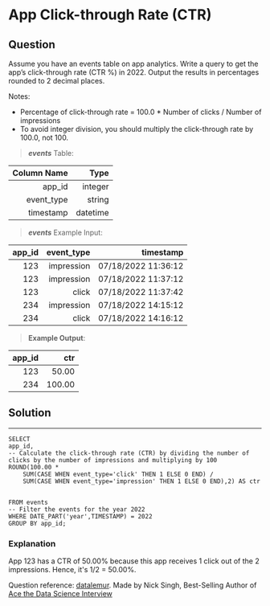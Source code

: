 # App Click-through Rate (CTR) 

## **Question**

Assume you have an events table on app analytics. Write a query to get the app’s click-through rate (CTR %) in 2022. Output the results in percentages rounded to 2 decimal places.

Notes:

- Percentage of click-through rate = 100.0 * Number of clicks / Number of impressions
- To avoid integer division, you should multiply the click-through rate by 100.0, not 100.

>***events***  Table:

Column Name|Type|
---:|---:|
app_id|	integer
event_type|	string
timestamp|	datetime

>***events*** Example Input:

app_id|	event_type|	timestamp
---:|---:|---:|
123|	impression|	07/18/2022 11:36:12
123|	impression|	07/18/2022 11:37:12
123|	click|	07/18/2022 11:37:42
234|	impression|	07/18/2022 14:15:12
234|	click|	07/18/2022 14:16:12


>**Example Output**:

app_id|	ctr
---:|---:
123|	50.00
234|	100.00

## Solution
---
    SELECT 
    app_id,  
    -- Calculate the click-through rate (CTR) by dividing the number of clicks by the number of impressions and multiplying by 100
    ROUND(100.00 *
        SUM(CASE WHEN event_type='click' THEN 1 ELSE 0 END) / 
        SUM(CASE WHEN event_type='impression' THEN 1 ELSE 0 END),2) AS ctr

    
    FROM events
    -- Filter the events for the year 2022
    WHERE DATE_PART('year',TIMESTAMP) = 2022
    GROUP BY app_id;

    
### **Explanation**

App 123 has a CTR of 50.00% because this app receives 1 click out of the 2 impressions. Hence, it's 1/2 = 50.00%.

Question reference: [datalemur](https://datalemur.com/).
                    Made by Nick Singh, Best-Selling Author of [Ace the Data Science Interview](https://www.amazon.com/dp/0578973839?&linkCode=sl1&tag=datalemur-20&linkId=be42c7443fa05a3c9d783fee4e6f4762&language=en_US&ref_=as_li_ss_tl)

